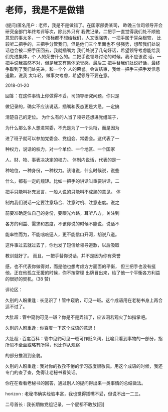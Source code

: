 # 老师，我是不是做错

(提问)匿名用户 : 老师，我是不是做错了。在国家部委某司， 昨晚三位司领导开会研究全部门年终考评等次，除此外只有 我做记录，二把手一直觉得我们处不顺他意思的事太多，一 个指标都不想给我们，人又很强势，一把手属于耳朵根软， 比较听二把手的，三把手分管我们，但是他们三个里面也不 够强势，想帮我们处说话也会被二把手压回去，我就插嘴为 我们处说了几句好话，希望领导考虑能给我们先进集体，个 人的荣誉什么的。二把手说领导讨论的时候，我不应该说 话，一把手说我虽然不对，但是我又有集体荣誉感，最后三 把手替我们处说好话，最终争取到了我们处先进，和一个个 人的荣誉。会议结束，我给一把手三把手发信息道歉，说我 太年轻，做事欠考虑，希望领导不要在意。

2018-01-20

回答：在这件事情上你做得不妥，司领导研究问题，你只是

做记录的，确实不应该说话，插嘴和表态更是大忌，一定搞

清楚自己的定位。 为什么有的人当了领导还想进党组班子，

为什么那么多人想进常委，不光是为了一个头衔，而是因为

进了班子就可以参加党委会、党组会、常委会。这代表了一

种权力，说话的权力，对一个单位、一个地区、一个国家

人、财、物、事表决决定的权力。 体制内说话，代表的是一

种地位，一种身份，一种权力。该谁说，什么时候说，说些

什么，都有一定的规矩。比如一把手的讲话叫重要讲话，二

把手只能叫补充发言，一般人说的只能叫不成熟的意见。 体

制内我们说话一定要注意场合、注意时机、注意态度。说之

前要准确定位自己的身份，要眼光六路，耳听八方，关注到

各方的利益、需求和态度，不该你说的时候不能说，说话不

能率性而为，不能咄咄逼人，更不能信口开河，胡说八道。

这件事过去就过去了，你也发了短信给领导道歉，以后吸取

教训就好了。 而且，一把手替你说话，并不是因为你有荣誉

感，也不代表你做得对，而是他也想考虑方方面面的平衡， 但三把手也没有挺他，正在他孤立无援的时候，你不按常理 出牌冒出来，给了他一个平衡各方利益的很好的契机。(38 赞)

评论区：

久别的人盼重逢 : 长见识了！管中窥豹，可见一斑。这个成语用在老秘书身上再合适不过了。

大肚超 : 管中窥豹可见一斑？你是不是弄错了，应该洞若观火了如指掌吧。

久别的人盼重逢 : 你百度一下这个成语的意思！

大肚超 : 百度百科：管中见豹可见一斑可作贬义词，比喻只看到事物的一部分，指所见不全面或略有所得，也比作从观察

的部分推测到全貌。

久别的人盼重逢 : 我对你的孜孜不倦的学习态度很敬佩。用这个成语的时候，我还专门的查了查，免得让老秘书看笑话。

你在在看看老秘书的回答，通过别人的提问得出来一类事情的总结做法。

horizon : 老秘书确实经验丰富，我也觉得插嘴不妥，但说不出一二三。

二号首长 : 我长期做党组记录，一个屁都不敢放[囧]